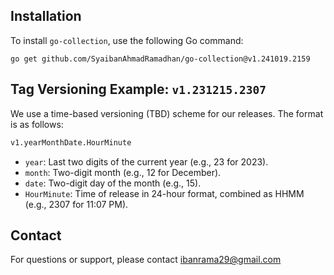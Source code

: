 ## Installation
To install `go-collection`, use the following Go command:
```shell
go get github.com/SyaibanAhmadRamadhan/go-collection@v1.241019.2159
```

## Tag Versioning Example: `v1.231215.2307`
We use a time-based versioning (TBD) scheme for our releases. The format is as follows:
```txt
v1.yearMonthDate.HourMinute
```
- `year`: Last two digits of the current year (e.g., 23 for 2023).
- `month`: Two-digit month (e.g., 12 for December).
- `date`: Two-digit day of the month (e.g., 15).
- `HourMinute`: Time of release in 24-hour format, combined as HHMM (e.g., 2307 for 11:07 PM).

## Contact
For questions or support, please contact ibanrama29@gmail.com